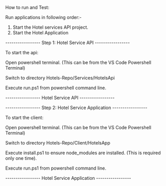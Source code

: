How to run and Test:

Run applications in following order:-

1. Start the Hotel services API project.
2. Start the Hotel Application 


----------------- Step 1: Hotel Service API ----------------- 

To start the api:

Open powershell terminal. (This can be from the VS Code Powershell Terminal)

Switch to directory Hotels-Repo/Services/HotelsApi

Execute run.ps1 from powershell command line.

----------------- Hotel Service API ----------------- 





----------------- Step 2: Hotel Service Application ----------------- 

To start the client:

Open powershell terminal. (This can be from the VS Code Powershell Terminal)

Switch to directory Hotels-Repo/Client/HotelsApp

Execute install.ps1 to ensure node_modules are installed. (This is required only one time).

Execute run.ps1 from powershell command line.

----------------- Hotel Service Application ----------------- 


